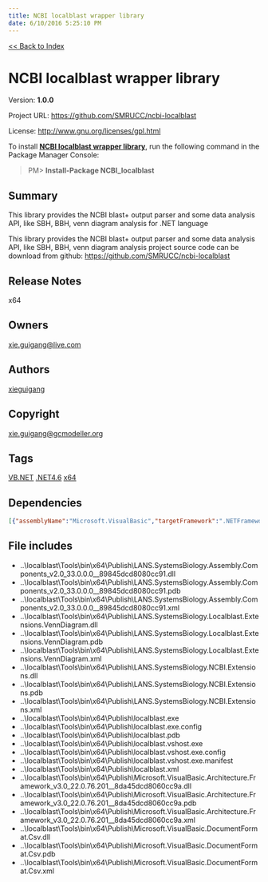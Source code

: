 ```yaml
---
title: NCBI localblast wrapper library
date: 6/10/2016 5:25:10 PM
---
```


[<< Back to Index](../index.html)
# NCBI localblast wrapper library

Version: **1.0.0**

Project URL: https://github.com/SMRUCC/ncbi-localblast

License: http://www.gnu.org/licenses/gpl.html

To install **[NCBI localblast wrapper library](https://www.nuget.org/packages/NCBI_localblast/)**, run the following command in the Package Manager Console:
> PM>  **Install-Package NCBI_localblast**


## Summary
This library provides the NCBI blast+ output parser and some data analysis API, like SBH, BBH, venn diagram analysis for .NET language

This library provides the NCBI blast+ output parser and some data analysis API, like SBH, BBH, venn diagram analysis
project source code can be download from github:
https://github.com/SMRUCC/ncbi-localblast
## Release Notes
x64
## Owners
xie.guigang@live.com
## Authors
[xieguigang](https://www.nuget.org/profiles/xieguigang)
## Copyright
xie.guigang@gcmodeller.org
## Tags
[VB.NET](https://www.nuget.org/packages?q=Tags%3A"VB.NET") [.NET4.6](https://www.nuget.org/packages?q=Tags%3A".NET4.6") [x64](https://www.nuget.org/packages?q=Tags%3A"x64")
## Dependencies
```json
[{"assemblyName":"Microsoft.VisualBasic","targetFramework":".NETFramework4.6"}]
```


## File includes
+ ..\localblast\Tools\bin\x64\Publish\LANS.SystemsBiology.Assembly.Components_v2.0_33.0.0.0__89845dcd8080cc91.dll<br />
+ ..\localblast\Tools\bin\x64\Publish\LANS.SystemsBiology.Assembly.Components_v2.0_33.0.0.0__89845dcd8080cc91.pdb<br />
+ ..\localblast\Tools\bin\x64\Publish\LANS.SystemsBiology.Assembly.Components_v2.0_33.0.0.0__89845dcd8080cc91.xml<br />
+ ..\localblast\Tools\bin\x64\Publish\LANS.SystemsBiology.Localblast.Extensions.VennDiagram.dll<br />
+ ..\localblast\Tools\bin\x64\Publish\LANS.SystemsBiology.Localblast.Extensions.VennDiagram.pdb<br />
+ ..\localblast\Tools\bin\x64\Publish\LANS.SystemsBiology.Localblast.Extensions.VennDiagram.xml<br />
+ ..\localblast\Tools\bin\x64\Publish\LANS.SystemsBiology.NCBI.Extensions.dll<br />
+ ..\localblast\Tools\bin\x64\Publish\LANS.SystemsBiology.NCBI.Extensions.pdb<br />
+ ..\localblast\Tools\bin\x64\Publish\LANS.SystemsBiology.NCBI.Extensions.xml<br />
+ ..\localblast\Tools\bin\x64\Publish\localblast.exe<br />
+ ..\localblast\Tools\bin\x64\Publish\localblast.exe.config<br />
+ ..\localblast\Tools\bin\x64\Publish\localblast.pdb<br />
+ ..\localblast\Tools\bin\x64\Publish\localblast.vshost.exe<br />
+ ..\localblast\Tools\bin\x64\Publish\localblast.vshost.exe.config<br />
+ ..\localblast\Tools\bin\x64\Publish\localblast.vshost.exe.manifest<br />
+ ..\localblast\Tools\bin\x64\Publish\localblast.xml<br />
+ ..\localblast\Tools\bin\x64\Publish\Microsoft.VisualBasic.Architecture.Framework_v3.0_22.0.76.201__8da45dcd8060cc9a.dll<br />
+ ..\localblast\Tools\bin\x64\Publish\Microsoft.VisualBasic.Architecture.Framework_v3.0_22.0.76.201__8da45dcd8060cc9a.pdb<br />
+ ..\localblast\Tools\bin\x64\Publish\Microsoft.VisualBasic.Architecture.Framework_v3.0_22.0.76.201__8da45dcd8060cc9a.xml<br />
+ ..\localblast\Tools\bin\x64\Publish\Microsoft.VisualBasic.DocumentFormat.Csv.dll<br />
+ ..\localblast\Tools\bin\x64\Publish\Microsoft.VisualBasic.DocumentFormat.Csv.pdb<br />
+ ..\localblast\Tools\bin\x64\Publish\Microsoft.VisualBasic.DocumentFormat.Csv.xml<br />

